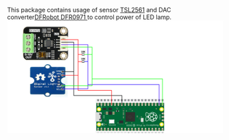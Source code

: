 This package contains usage of sensor [TSL2561](https://wiki.seeedstudio.com/Grove-Digital_Light_Sensor/) and DAC converter[DFRobot DFR0971 ](https://wiki.dfrobot.com/SKU_DFR0971_2_Channel_I2C_0_10V_DAC_Module) to control power of LED lamp.
![Connection schema](schema.png)
